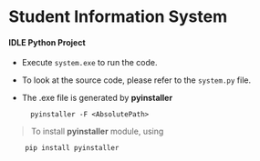 # Student Information System
#### IDLE Python Project

- Execute `system.exe` to run the code.
- To look at the source code, please refer to the `system.py` file.
- The .exe file is generated by **pyinstaller**

        pyinstaller -F <AbsolutePath>

> To install **pyinstaller** module, using
        
        pip install pyinstaller